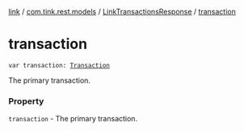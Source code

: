 [link](../../index.md) / [com.tink.rest.models](../index.md) / [LinkTransactionsResponse](index.md) / [transaction](./transaction.md)

# transaction

`var transaction: `[`Transaction`](../-transaction/index.md)

The primary transaction.

### Property

`transaction` - The primary transaction.